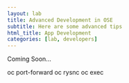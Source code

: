 ```yaml
---
layout: lab
title: Advanced Development in OSE
subtitle: Here are some advanced tips
html_title: App Development
categories: [lab, developers]
---
```


Coming Soon...

oc port-forward
oc rysnc
oc exec

[1]: https://docs.openshift.com/enterprise/latest/dev_guide/port_forwarding.html
[2]: https://docs.openshift.com/enterprise/latest/dev_guide/copy_files_to_container.html